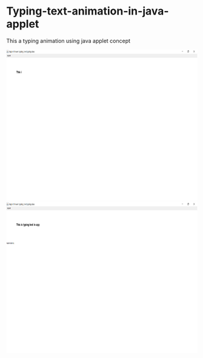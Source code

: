 # Typing-text-animation-in-java-applet

This a typing animation using java applet concept

<img src="typing1.png" width="550" height="400">

<img src="typing2.png" width="550" height="400">
